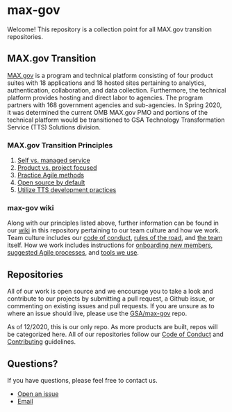 # max-gov

Welcome! This repository is a collection point for all MAX.gov transition repositories.

## MAX.gov Transition

[MAX.gov](https://max.gov) is a program and technical platform consisting of four product suites with 18 applications and 18 hosted sites pertaining to analytics, authentication, collaboration, and data collection. Furthermore, the technical platform provides hosting and direct labor to agencies. The program partners with 168 government agencies and sub-agencies. In Spring 2020, it was determined the current OMB MAX.gov PMO and portions of the technical platform would be transitioned to GSA Technology Transformation Service (TTS) Solutions division.

### MAX.gov Transition Principles

1. [Self vs. managed service](https://github.com/GSA/max-gov/wiki/Self-vs-managed-services)
2. [Product vs. project focused](https://github.com/GSA/max-gov/wiki/Product-vs-project-focus)
3. [Practice Agile methods](https://github.com/GSA/max-gov/wiki/Practice-Agile-methods)
4. [Open source by default](https://github.com/GSA/max-gov/wiki/Open-source-by-default)
5. [Utilize TTS development practices](https://github.com/GSA/max-gov/wiki/Utilize-TTS-development-practices)

### max-gov wiki

Along with our principles listed above, further information can be found in our [wiki](https://github.com/GSA/max-gov/wiki) in this repository pertaining to our team culture and how we work. Team culture includes our [code of conduct](https://handbook.tts.gsa.gov/code-of-conduct/), [rules of the road](https://github.com/GSA/max-gov/wiki/Team-rules-of-the-road), and [the team](https://github.com/GSA/max-gov/wiki/Team) itself. How we work includes instructions for [onboarding new members](https://github.com/GSA/max-gov/wiki/Onboarding-new-team-members), [suggested Agile processes](https://github.com/GSA/max-gov/wiki/Suggested-Agile-processes), and [tools we use](https://github.com/GSA/max-gov/wiki/Tools-we-use).

## Repositories

All of our work is open source and we encourage you to take a look and contribute to our projects by submitting a pull request, a Github issue, or commenting on existing issues and pull requests. If you are unsure as to where an issue should live, please use the [GSA/max-gov](https://github.com/GSA/max-gov) repo.

As of 12/2020, this is our only repo. As more products are built, repos will be categorized here. All of our repositories follow our [Code of Conduct](CODE_OF_CONDUCT.md) and [Contributing](CONTRIBUTING.md) guidelines.

## Questions?

If you have questions, please feel free to contact us.

- [Open an issue](https://github.com/GSA/code-gov/issues/new)
- [Email](mailto:maxtransition@gsa.gov)
